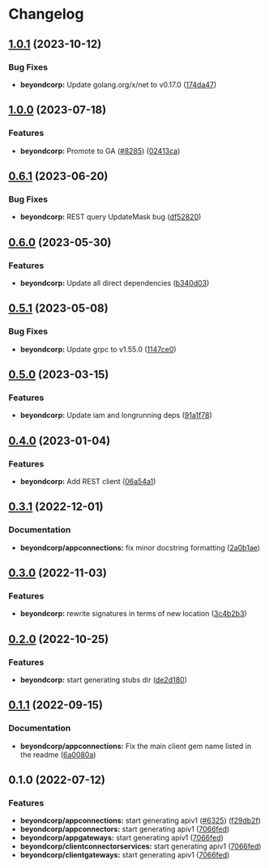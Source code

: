 # Changelog


## [1.0.1](https://github.com/googleapis/google-cloud-go/compare/beyondcorp/v1.0.0...beyondcorp/v1.0.1) (2023-10-12)


### Bug Fixes

* **beyondcorp:** Update golang.org/x/net to v0.17.0 ([174da47](https://github.com/googleapis/google-cloud-go/commit/174da47254fefb12921bbfc65b7829a453af6f5d))

## [1.0.0](https://github.com/googleapis/google-cloud-go/compare/beyondcorp/v0.6.1...beyondcorp/v1.0.0) (2023-07-18)


### Features

* **beyondcorp:** Promote to GA ([#8285](https://github.com/googleapis/google-cloud-go/issues/8285)) ([02413ca](https://github.com/googleapis/google-cloud-go/commit/02413cacf908ce35df8dde6ae75c954917564ae7))

## [0.6.1](https://github.com/googleapis/google-cloud-go/compare/beyondcorp/v0.6.0...beyondcorp/v0.6.1) (2023-06-20)


### Bug Fixes

* **beyondcorp:** REST query UpdateMask bug ([df52820](https://github.com/googleapis/google-cloud-go/commit/df52820b0e7721954809a8aa8700b93c5662dc9b))

## [0.6.0](https://github.com/googleapis/google-cloud-go/compare/beyondcorp/v0.5.1...beyondcorp/v0.6.0) (2023-05-30)


### Features

* **beyondcorp:** Update all direct dependencies ([b340d03](https://github.com/googleapis/google-cloud-go/commit/b340d030f2b52a4ce48846ce63984b28583abde6))

## [0.5.1](https://github.com/googleapis/google-cloud-go/compare/beyondcorp/v0.5.0...beyondcorp/v0.5.1) (2023-05-08)


### Bug Fixes

* **beyondcorp:** Update grpc to v1.55.0 ([1147ce0](https://github.com/googleapis/google-cloud-go/commit/1147ce02a990276ca4f8ab7a1ab65c14da4450ef))

## [0.5.0](https://github.com/googleapis/google-cloud-go/compare/beyondcorp/v0.4.0...beyondcorp/v0.5.0) (2023-03-15)


### Features

* **beyondcorp:** Update iam and longrunning deps ([91a1f78](https://github.com/googleapis/google-cloud-go/commit/91a1f784a109da70f63b96414bba8a9b4254cddd))

## [0.4.0](https://github.com/googleapis/google-cloud-go/compare/beyondcorp/v0.3.1...beyondcorp/v0.4.0) (2023-01-04)


### Features

* **beyondcorp:** Add REST client ([06a54a1](https://github.com/googleapis/google-cloud-go/commit/06a54a16a5866cce966547c51e203b9e09a25bc0))

## [0.3.1](https://github.com/googleapis/google-cloud-go/compare/beyondcorp/v0.3.0...beyondcorp/v0.3.1) (2022-12-01)


### Documentation

* **beyondcorp/appconnections:** fix minor docstring formatting ([2a0b1ae](https://github.com/googleapis/google-cloud-go/commit/2a0b1aeb1683222e6aa5c876cb945845c00cef79))

## [0.3.0](https://github.com/googleapis/google-cloud-go/compare/beyondcorp/v0.2.0...beyondcorp/v0.3.0) (2022-11-03)


### Features

* **beyondcorp:** rewrite signatures in terms of new location ([3c4b2b3](https://github.com/googleapis/google-cloud-go/commit/3c4b2b34565795537aac1661e6af2442437e34ad))

## [0.2.0](https://github.com/googleapis/google-cloud-go/compare/beyondcorp/v0.1.1...beyondcorp/v0.2.0) (2022-10-25)


### Features

* **beyondcorp:** start generating stubs dir ([de2d180](https://github.com/googleapis/google-cloud-go/commit/de2d18066dc613b72f6f8db93ca60146dabcfdcc))

## [0.1.1](https://github.com/googleapis/google-cloud-go/compare/beyondcorp/v0.1.0...beyondcorp/v0.1.1) (2022-09-15)


### Documentation

* **beyondcorp/appconnections:** Fix the main client gem name listed in the readme ([6a0080a](https://github.com/googleapis/google-cloud-go/commit/6a0080ad69398c572d856886293e19c79cf0fc0e))

## 0.1.0 (2022-07-12)


### Features

* **beyondcorp/appconnections:** start generating apiv1 ([#6325](https://github.com/googleapis/google-cloud-go/issues/6325)) ([f29db2f](https://github.com/googleapis/google-cloud-go/commit/f29db2fc5bf1c839065fa35e15827bd227626dca))
* **beyondcorp/appconnectors:** start generating apiv1 ([7066fed](https://github.com/googleapis/google-cloud-go/commit/7066fedc31fa4c19e851477792bd8de8e50541ab))
* **beyondcorp/appgateways:** start generating apiv1 ([7066fed](https://github.com/googleapis/google-cloud-go/commit/7066fedc31fa4c19e851477792bd8de8e50541ab))
* **beyondcorp/clientconnectorservices:** start generating apiv1 ([7066fed](https://github.com/googleapis/google-cloud-go/commit/7066fedc31fa4c19e851477792bd8de8e50541ab))
* **beyondcorp/clientgateways:** start generating apiv1 ([7066fed](https://github.com/googleapis/google-cloud-go/commit/7066fedc31fa4c19e851477792bd8de8e50541ab))
